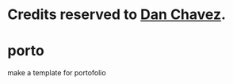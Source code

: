 Credits reserved to [Dan Chavez](https://github.com/dnachavez/portfolio).
=======
# porto
make a template for portofolio
